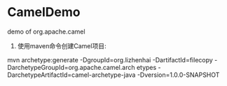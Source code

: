 # CamelDemo
demo of org.apache.camel


  1. 使用maven命令创建Camel项目:
  
mvn  archetype:generate -DgroupId=org.lizhenhai -DartifactId=filecopy -DarchetypeGroupId=org.apache.camel.arch
etypes -DarchetypeArtifactId=camel-archetype-java -Dversion=1.0.0-SNAPSHOT
